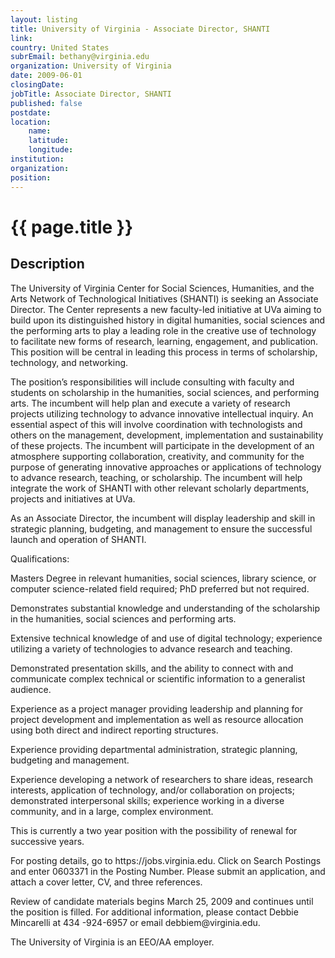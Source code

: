 ```yaml
---
layout: listing
title: University of Virginia - Associate Director, SHANTI
link:
country: United States
subrEmail: bethany@virginia.edu
organization: University of Virginia 
date: 2009-06-01
closingDate: 
jobTitle: Associate Director, SHANTI
published: false
postdate:
location:
    name: 
    latitude: 
    longitude: 
institution: 
organization: 
position: 
--- 
```



# {{ page.title }}

## Description




<p>The University of Virginia Center for Social Sciences, Humanities, and the Arts Network of Technological Initiatives (SHANTI) is seeking an Associate Director.
The Center represents a new faculty-led initiative at UVa aiming to build upon its distinguished history in digital humanities, social sciences and the performing arts to play a leading role in the creative use of technology to facilitate new forms of research, learning, engagement, and publication. This position will be central in leading this process in terms of scholarship, technology, and networking.

<p>The position’s responsibilities will include consulting with faculty and students on scholarship in the humanities, social sciences, and performing arts. The incumbent will help plan and execute a variety of research projects utilizing technology to advance innovative intellectual inquiry. An essential aspect of this will involve coordination with technologists and others on the management, development, implementation and sustainability of these projects. The incumbent will participate in the development of an atmosphere supporting collaboration, creativity, and community for the purpose of generating innovative approaches or applications of technology to advance research, teaching, or scholarship. The incumbent will help integrate the work of SHANTI with other relevant scholarly departments, projects and initiatives at UVa.

<p>As an Associate Director, the incumbent will display leadership and skill in strategic planning, budgeting, and management to ensure the successful launch and operation of SHANTI.

<p>Qualifications:
<p>Masters Degree in relevant humanities, social sciences, library science, or computer science-related field required; PhD preferred but not required.
<p>Demonstrates substantial knowledge and understanding of the scholarship in the humanities, social sciences and performing arts.
<p>Extensive technical knowledge of and use of digital technology; experience utilizing a variety of technologies to advance research and teaching.
<p>Demonstrated presentation skills, and the ability to connect with and communicate complex technical or scientific information to a generalist audience.
<p>Experience as a project manager providing leadership and planning for project development and implementation as well as resource allocation using both direct and indirect reporting structures.
<p>Experience providing departmental administration, strategic planning, budgeting and management.
<p>Experience developing a network of researchers to share ideas, research interests, application of technology, and/or collaboration on projects; demonstrated interpersonal skills; experience working in a diverse community, and in a large, complex environment.

<p>This is currently a two year position with the possibility of renewal for successive years. 

<p>For posting details, go to https://jobs.virginia.edu. Click on Search Postings and enter 0603371 in the Posting Number. Please submit an application, and attach a cover letter, CV, and three references.

<p>Review of candidate materials begins March 25, 2009 and continues until the position is filled. For additional information, please contact Debbie Mincarelli at 434 -924-6957 or email debbiem@virginia.edu.

<p>The University of Virginia is an EEO/AA employer.

</p>
